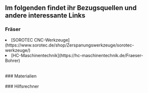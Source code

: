 ## Im folgenden findet ihr Bezugsquellen und andere interessante Links
### Fräser
<li>[SOROTEC CNC-Werkzeuge](https://www.sorotec.de/shop/Zerspanungswerkzeuge/sorotec-werkzeuge/)</li>
<li>[HC-Maschinentechnik](https://hc-maschinentechnik.de/Fraeser-Bohrer)</li>
<br><br>
### Materialien
<br><br>
### Hilfsrechner
<br><br>
